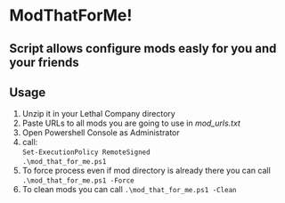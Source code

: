 
# ModThatForMe!
## Script allows configure mods easly for you and your friends

## Usage
1. Unzip it in your Lethal Company directory
2. Paste URLs to all mods you are going to use in <em>mod_urls.txt</em>
2. Open Powershell Console as Administrator
3. call:<br>
`Set-ExecutionPolicy RemoteSigned`<br>
`.\mod_that_for_me.ps1`
4. To force process even if mod directory is already there you can call
`.\mod_that_for_me.ps1 -Force`
5. To clean mods you can call
`.\mod_that_for_me.ps1 -Clean`
